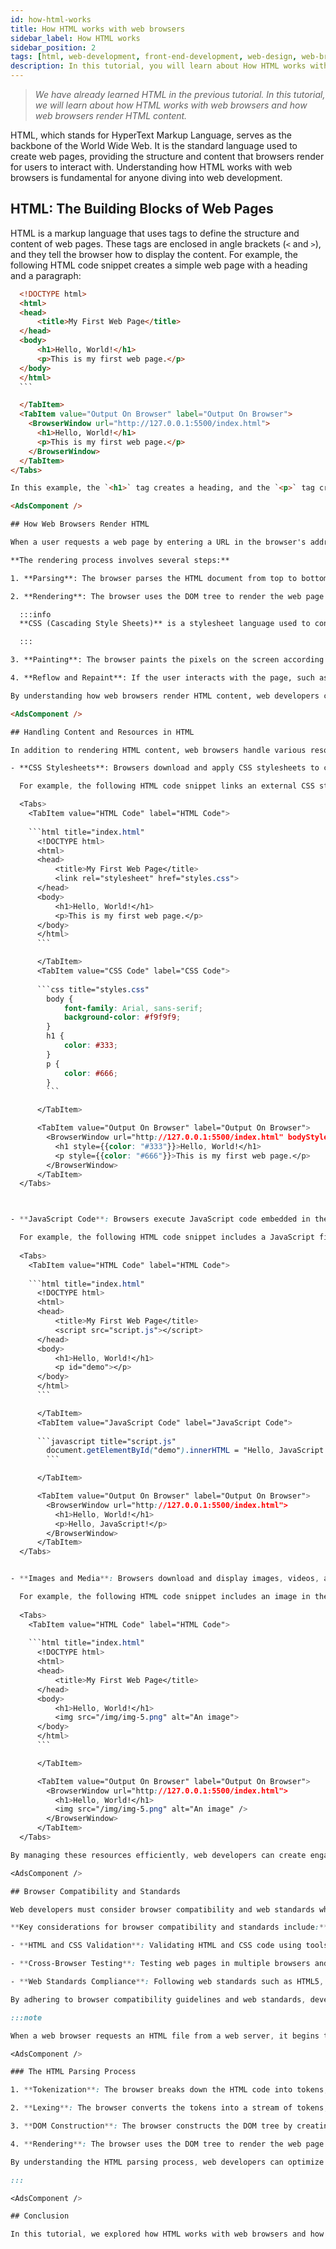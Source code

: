 ```yaml
---
id: how-html-works
title: How HTML works with web browsers
sidebar_label: How HTML works
sidebar_position: 2
tags: [html, web-development, front-end-development, web-design, web-browsers, web-technology, web-pages]
description: In this tutorial, you will learn about How HTML works with web browsers and how web browsers render HTML content.
---
```


<AdsComponent />

> *We have already learned HTML in the previous tutorial. In this tutorial, we will learn about how HTML works with web browsers and how web browsers render HTML content.*

HTML, which stands for HyperText Markup Language, serves as the backbone of the World Wide Web. It is the standard language used to create web pages, providing the structure and content that browsers render for users to interact with. Understanding how HTML works with web browsers is fundamental for anyone diving into web development.

## HTML: The Building Blocks of Web Pages

HTML is a markup language that uses tags to define the structure and content of web pages. These tags are enclosed in angle brackets (`<` and `>`), and they tell the browser how to display the content. For example, the following HTML code snippet creates a simple web page with a heading and a paragraph:

<Tabs>
  <TabItem value="HTML Code" label="HTML Code">
  
  ```html title="index.html"
    <!DOCTYPE html>
    <html>
    <head>
        <title>My First Web Page</title>
    </head>
    <body>
        <h1>Hello, World!</h1>
        <p>This is my first web page.</p>
    </body>
    </html>
    ```

    </TabItem>
    <TabItem value="Output On Browser" label="Output On Browser">
      <BrowserWindow url="http://127.0.0.1:5500/index.html">
        <h1>Hello, World!</h1>
        <p>This is my first web page.</p>
      </BrowserWindow>
    </TabItem>
</Tabs>

In this example, the `<h1>` tag creates a heading, and the `<p>` tag creates a paragraph. The browser interprets these tags and displays the content accordingly. HTML tags can be nested within each other to create more complex structures, such as lists, tables, forms, and more.

<AdsComponent />

## How Web Browsers Render HTML

When a user requests a web page by entering a URL in the browser's address bar or clicking a link, the browser sends a request to the web server hosting the page. The server responds by sending the HTML content of the page back to the browser. The browser then parses the HTML code and renders the page on the user's screen.

**The rendering process involves several steps:**

1. **Parsing**: The browser parses the HTML document from top to bottom, identifying and interpreting each element and its attributes. It builds a Document Object Model (DOM) tree, which represents the structure of the web page as a hierarchical collection of nodes. Each node corresponds to an HTML element, such as a heading, paragraph, image, or link.

2. **Rendering**: The browser uses the DOM tree to render the web page on the screen. It determines the layout of the page, including the position and size of each element, based on the **CSS** styles applied to the elements. The browser also calculates the visibility of each element, taking into account factors such as z-index, opacity, and overflow. 

    :::info
    **CSS (Cascading Style Sheets)** is a stylesheet language used to control the presentation of HTML elements on a web page. CSS allows developers to define styles such as colors, fonts, margins, padding, and layout properties to create visually appealing and responsive designs.

    :::

3. **Painting**: The browser paints the pixels on the screen according to the layout determined in the rendering step. It combines the content, styles, and layout to create the final visual representation of the web page.

4. **Reflow and Repaint**: If the user interacts with the page, such as scrolling or resizing the window, the browser may need to reflow and repaint parts of the page to reflect the changes. Reflow involves recalculating the layout of the affected elements, while repaint involves updating the affected pixels on the screen.

By understanding how web browsers render HTML content, web developers can optimize their code and design to create fast and responsive web pages. Techniques such as minimizing the use of inline styles, reducing the number of DOM elements, and optimizing images can help improve the performance of web pages and provide a better user experience.

<AdsComponent />

## Handling Content and Resources in HTML

In addition to rendering HTML content, web browsers handle various resources associated with a web page, including:

- **CSS Stylesheets**: Browsers download and apply CSS stylesheets to control the presentation of HTML elements. Stylesheets can be linked externally using the `<link>` tag or embedded within the HTML document using the `<style>` tag.

    For example, the following HTML code snippet links an external CSS stylesheet to the web page:

    <Tabs>
      <TabItem value="HTML Code" label="HTML Code">
      
      ```html title="index.html"
        <!DOCTYPE html>
        <html>
        <head>
            <title>My First Web Page</title>
            <link rel="stylesheet" href="styles.css">
        </head>
        <body>
            <h1>Hello, World!</h1>
            <p>This is my first web page.</p>
        </body>
        </html>
        ```

        </TabItem>
        <TabItem value="CSS Code" label="CSS Code">
        
        ```css title="styles.css"
          body {
              font-family: Arial, sans-serif;
              background-color: #f9f9f9;
          }
          h1 {
              color: #333;
          }
          p {
              color: #666;
          }
          ```

        </TabItem>

        <TabItem value="Output On Browser" label="Output On Browser">
          <BrowserWindow url="http://127.0.0.1:5500/index.html" bodyStyle={{fontFamily: "Arial, sans-serif", backgroundColor: "#f9f9f9"}}>
            <h1 style={{color: "#333"}}>Hello, World!</h1>
            <p style={{color: "#666"}}>This is my first web page.</p>
          </BrowserWindow>
        </TabItem>
    </Tabs>



- **JavaScript Code**: Browsers execute JavaScript code embedded in the HTML document or linked externally to add interactivity and dynamic behavior to web pages. JavaScript can manipulate the DOM, handle user input, make network requests, and more.

    For example, the following HTML code snippet includes a JavaScript file in the web page:
    
    <Tabs>
      <TabItem value="HTML Code" label="HTML Code">
      
      ```html title="index.html"
        <!DOCTYPE html>
        <html>
        <head>
            <title>My First Web Page</title>
            <script src="script.js"></script>
        </head>
        <body>
            <h1>Hello, World!</h1>
            <p id="demo"></p>
        </body>
        </html>
        ```

        </TabItem>
        <TabItem value="JavaScript Code" label="JavaScript Code">
        
        ```javascript title="script.js"
          document.getElementById("demo").innerHTML = "Hello, JavaScript!";
          ```

        </TabItem>

        <TabItem value="Output On Browser" label="Output On Browser">
          <BrowserWindow url="http://127.0.0.1:5500/index.html">
            <h1>Hello, World!</h1>
            <p>Hello, JavaScript!</p>
          </BrowserWindow>
        </TabItem>
    </Tabs>


- **Images and Media**: Browsers download and display images, videos, and audio files embedded in the HTML document using the `<img>`, `<video>`, and `<audio>` tags, respectively. These resources enhance the visual and multimedia content of web pages.
  
    For example, the following HTML code snippet includes an image in the web page:
    
    <Tabs>
      <TabItem value="HTML Code" label="HTML Code">
      
      ```html title="index.html"
        <!DOCTYPE html>
        <html>
        <head>
            <title>My First Web Page</title>
        </head>
        <body>
            <h1>Hello, World!</h1>
            <img src="/img/img-5.png" alt="An image">
        </body>
        </html>
        ```

        </TabItem>

        <TabItem value="Output On Browser" label="Output On Browser">
          <BrowserWindow url="http://127.0.0.1:5500/index.html">
            <h1>Hello, World!</h1>
            <img src="/img/img-5.png" alt="An image" />
          </BrowserWindow>
        </TabItem>
    </Tabs>

By managing these resources efficiently, web developers can create engaging and interactive web pages that deliver a rich user experience. Understanding how HTML works with web browsers and how browsers render content is essential for building modern web applications that meet user expectations and performance standards.

<AdsComponent />

## Browser Compatibility and Standards

Web developers must consider browser compatibility and web standards when creating HTML content to ensure that web pages render correctly across different browsers and devices. Browsers may interpret HTML and CSS code differently, leading to variations in the appearance and behavior of web pages. By following web standards and best practices, developers can create consistent and accessible web content that works well across various platforms.

**Key considerations for browser compatibility and standards include:**

- **HTML and CSS Validation**: Validating HTML and CSS code using tools such as the W3C Markup Validation Service helps identify syntax errors and compliance issues. Valid code is more likely to render correctly in different browsers and improve the accessibility of web content.

- **Cross-Browser Testing**: Testing web pages in multiple browsers and devices helps identify compatibility issues and ensure a consistent user experience. Tools such as BrowserStack and CrossBrowserTesting can automate cross-browser testing to streamline the testing process.

- **Web Standards Compliance**: Following web standards such as HTML5, CSS3, and ECMAScript ensures that web pages adhere to industry best practices and are compatible with modern browsers. Standards-compliant code is more future-proof and accessible to a wider audience.

By adhering to browser compatibility guidelines and web standards, developers can create high-quality web content that reaches a broad audience and delivers a seamless user experience. Continuous learning and staying up-to-date with the latest web technologies are essential for building modern web applications that meet the evolving needs of users and businesses.

:::note

When a web browser requests an HTML file from a web server, it begins the process of parsing the HTML code. Parsing involves interpreting the HTML tags and their attributes to understand the structure and content of the web page. The browser builds a Document Object Model (DOM) tree, which represents the hierarchical structure of the page as a collection of nodes. Each node corresponds to an HTML element, such as headings, paragraphs, images, links, and more.

<AdsComponent />

### The HTML Parsing Process

1. **Tokenization**: The browser breaks down the HTML code into tokens, such as start tags, end tags, attributes, and text content. It identifies the structure of the document and categorizes the tokens based on their types.

2. **Lexing**: The browser converts the tokens into a stream of tokens, known as tokens. It assigns meaning to each token and organizes them into a hierarchical structure based on the relationships between elements.

3. **DOM Construction**: The browser constructs the DOM tree by creating nodes for each element, attribute, and text content in the HTML document. It arranges the nodes in a tree-like structure that represents the parent-child relationships between elements.

4. **Rendering**: The browser uses the DOM tree to render the web page on the screen. It calculates the layout of the page, including the position, size, and style of each element, based on the CSS styles applied to the elements. The browser then paints the pixels on the screen to display the content to the user.

By understanding the HTML parsing process, web developers can optimize their code and design to create fast and responsive web pages. Techniques such as minimizing the use of inline styles, reducing the number of DOM elements, and optimizing images can help improve the performance of web pages and provide a better user experience.

:::

<AdsComponent />

## Conclusion

In this tutorial, we explored how HTML works with web browsers and how browsers render HTML content to create web pages. HTML serves as the foundation of the World Wide Web, providing the structure and content that browsers interpret and display for users. By understanding the rendering process, handling resources, and ensuring browser compatibility, web developers can create engaging and accessible web applications that deliver a rich user experience.
